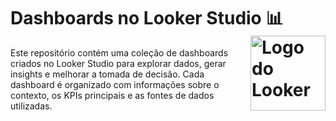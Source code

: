 # Dashboards no Looker Studio 📊 <img align="right" src="https://github.com/user-attachments/assets/85a6d66b-b504-456d-8f26-189dc82f08d9" alt="Logo do Looker" width="120"/>

Este repositório contém uma coleção de dashboards criados no Looker Studio para explorar dados, gerar insights e melhorar a tomada de decisão. Cada dashboard é organizado com informações sobre o contexto, os KPIs principais e as fontes de dados utilizadas.



